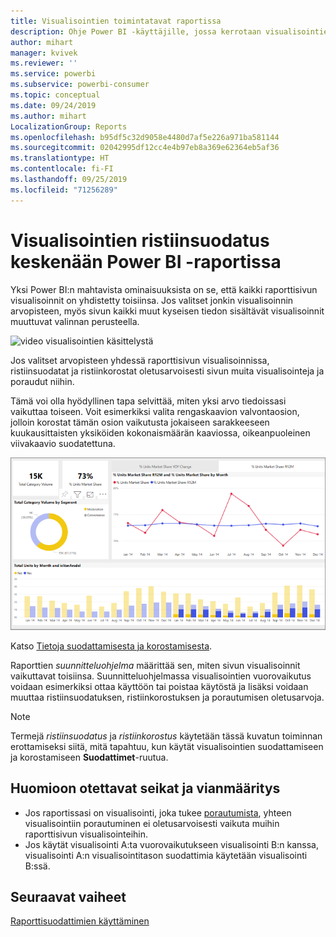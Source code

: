 ```yaml
---
title: Visualisointien toimintatavat raportissa
description: Ohje Power BI -käyttäjille, jossa kerrotaan visualisointien käsittelemisestä raporttisivulla.
author: mihart
manager: kvivek
ms.reviewer: ''
ms.service: powerbi
ms.subservice: powerbi-consumer
ms.topic: conceptual
ms.date: 09/24/2019
ms.author: mihart
LocalizationGroup: Reports
ms.openlocfilehash: b95df5c32d9058e4480d7af5e226a971ba581144
ms.sourcegitcommit: 02042995df12cc4e4b97eb8a369e62364eb5af36
ms.translationtype: HT
ms.contentlocale: fi-FI
ms.lasthandoff: 09/25/2019
ms.locfileid: "71256289"
---
```

# <a name="how-visuals-cross-filter-each-other-in-a-power-bi-report"></a>Visualisointien ristiinsuodatus keskenään Power BI -raportissa
Yksi Power BI:n mahtavista ominaisuuksista on se, että kaikki raporttisivun visualisoinnit on yhdistetty toisiinsa. Jos valitset jonkin visualisoinnin arvopisteen, myös sivun kaikki muut kyseisen tiedon sisältävät visualisoinnit muuttuvat valinnan perusteella. 

![video visualisointien käsittelystä](media/end-user-interactions/interactions.gif)

Jos valitset arvopisteen yhdessä raporttisivun visualisoinnissa, ristiinsuodatat ja ristiinkorostat oletusarvoisesti sivun muita visualisointeja ja poraudut niihin. 

Tämä voi olla hyödyllinen tapa selvittää, miten yksi arvo tiedoissasi vaikuttaa toiseen. Voit esimerkiksi valita rengaskaavion valvontaosion, jolloin korostat tämän osion vaikutusta jokaiseen sarakkeeseen kuukausittaisten yksiköiden kokonaismäärän kaaviossa, oikeanpuoleinen viivakaavio suodatettuna.

![kuva visualisointien vuorovaikutuksesta](media/end-user-interactions/power-bi-interactions.png)

Katso [Tietoja suodattamisesta ja korostamisesta](../power-bi-reports-filters-and-highlighting.md). 

Raporttien *suunnitteluohjelma* määrittää sen, miten sivun visualisoinnit vaikuttavat toisiinsa. Suunnitteluohjelmassa visualisointien vuorovaikutus voidaan esimerkiksi ottaa käyttöön tai poistaa käytöstä ja lisäksi voidaan muuttaa ristiinsuodatuksen, ristiinkorostuksen ja porautumisen oletusarvoja. 
  
> [!NOTE]
> Termejä *ristiinsuodatus* ja *ristiinkorostus* käytetään tässä kuvatun toiminnan erottamiseksi siitä, mitä tapahtuu, kun käytät visualisointien suodattamiseen ja korostamiseen **Suodattimet**-ruutua.  

## <a name="considerations-and-troubleshooting"></a>Huomioon otettavat seikat ja vianmääritys
- Jos raportissasi on visualisointi, joka tukee [porautumista](../power-bi-visualization-drill-down.md), yhteen visualisointiin porautuminen ei oletusarvoisesti vaikuta muihin raporttisivun visualisointeihin.     
- Jos käytät visualisointi A:ta vuorovaikutukseen visualisointi B:n kanssa, visualisointi A:n visualisointitason suodattimia käytetään visualisointi B:ssä.

## <a name="next-steps"></a>Seuraavat vaiheet
[Raporttisuodattimien käyttäminen](../power-bi-how-to-report-filter.md)
